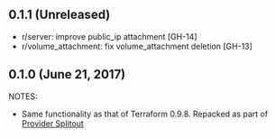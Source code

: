 ## 0.1.1 (Unreleased)

* r/server: improve public_ip attachment [GH-14]
* r/volume_attachment: fix volume_attachment deletion [GH-13]

## 0.1.0 (June 21, 2017)

NOTES:

* Same functionality as that of Terraform 0.9.8. Repacked as part of [Provider Splitout](https://www.hashicorp.com/blog/upcoming-provider-changes-in-terraform-0-10/)
